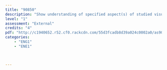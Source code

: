 ```yaml
---
title: "90850"
description: "Show understanding of specified aspect(s) of studied visual or oral text(s), using supporting evidence"
level: "1"
assessment: "External"
credits: "4"
pdf: "http://c1940652.r52.cf0.rackcdn.com/55d3fcadb8d39a024c0002a0/as90850.pdf"
categories:
    - "ENG1"
    - "ENE1"
    
    
    
---
```

